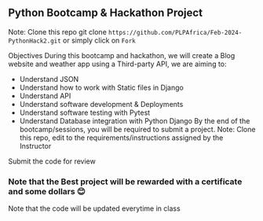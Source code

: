 ## Python Bootcamp & Hackathon Project
Note: Clone this repo git clone ```https://github.com/PLPAfrica/Feb-2024-PythonHack2.git``` or simply click on ``Fork``

Objectives During this bootcamp and hackathon, we will create a Blog website and weather app using a Third-party API, we are aiming to:

- Understand JSON
- Understand how to work with Static files in Django
- Understand API
- Understand software development & Deployments
- Understand software testing with Pytest
- Understand Database integration with Python Django
By the end of the bootcamp/sessions, you will be required to submit a project. Note: Clone this repo, edit to the requirements/instructions assigned by the Instructor

Submit the code for review

### Note that the Best project will be rewarded with a certificate and some dollars 😊

Note that the code will be updated everytime in class
